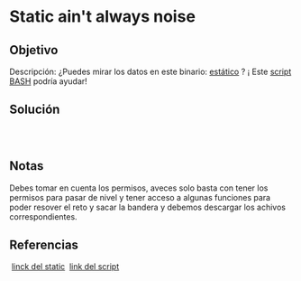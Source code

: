 # Static ain't always noise

## Objetivo 
Descripción:
¿Puedes mirar los datos en este binario: [estático](https://mercury.picoctf.net/static/7495259e963bd5b67d0fb8b616652618/static) ? ¡ Este [script BASH](https://mercury.picoctf.net/static/7495259e963bd5b67d0fb8b616652618/ltdis.sh) podría ayudar!

## Solución 
```` shell                                             



````

## Notas
Debes tomar en cuenta los permisos, aveces solo basta con tener los permisos para pasar de nivel y tener acceso a algunas funciones para poder resover el reto y sacar la bandera y debemos descargar los achivos correspondientes.

## Referencias
 [linck del static](https://mercury.picoctf.net/static/7495259e963bd5b67d0fb8b616652618/static)
 [link del script](https://mercury.picoctf.net/static/7495259e963bd5b67d0fb8b616652618/ltdis.sh)
